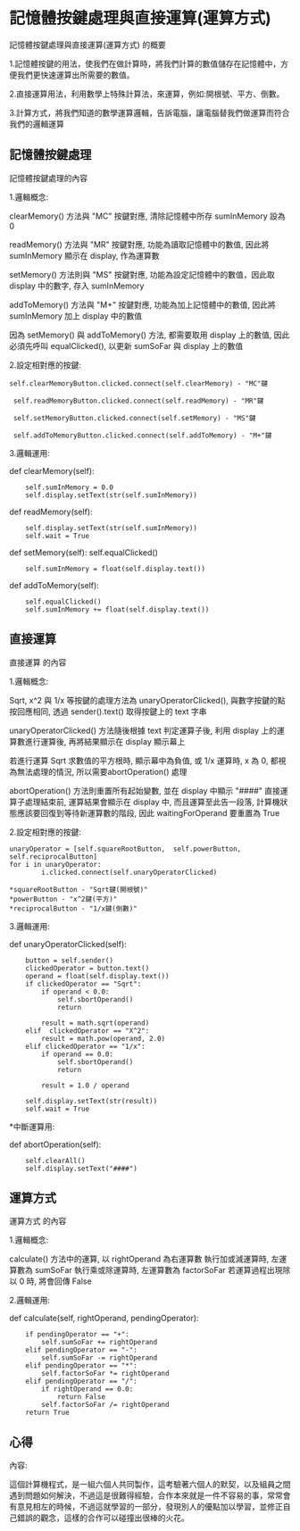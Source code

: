記憶體按鍵處理與直接運算(運算方式)
===

記憶體按鍵處理與直接運算(運算方式) 的概要

1.記憶體按鍵的用法，使我們在做計算時，將我們計算的數值儲存在記憶體中，方便我們更快速運算出所需要的數值。

2.直接運算用法，利用數學上特殊計算法，來運算，例如:開根號、平方、倒數。

3.計算方式，將我們知道的數學運算邏輯，告訴電腦，讓電腦替我們做運算而符合我們的邏輯運算

記憶體按鍵處理
---

記憶體按鍵處理的內容

1.邏輯概念:

clearMemory() 方法與 "MC" 按鍵對應, 清除記憶體中所存 sumInMemory 設為 0

readMemory() 方法與 "MR" 按鍵對應, 功能為讀取記憶體中的數值, 因此將 sumInMemory 顯示在 display, 作為運算數

setMemory() 方法則與 "MS" 按鍵對應, 功能為設定記憶體中的數值，因此取 display 中的數字, 存入 sumInMemory

addToMemory() 方法與 "M+" 按鍵對應, 功能為加上記憶體中的數值, 因此將 sumInMemory 加上 display 中的數值

因為 setMemory() 與 addToMemory() 方法, 都需要取用 display 上的數值, 因此必須先呼叫 equalClicked(), 以更新 sumSoFar 與 display 上的數值

2.設定相對應的按鍵:

    self.clearMemoryButton.clicked.connect(self.clearMemory) - "MC"鍵
     
     self.readMemoryButton.clicked.connect(self.readMemory) - "MR"鍵
     
     self.setMemoryButton.clicked.connect(self.setMemory) - "MS"鍵
     
     self.addToMemoryButton.clicked.connect(self.addToMemory) - "M+"鍵

3.邏輯運用:

def clearMemory(self):

        self.sumInMemory = 0.0
        self.display.setText(str(self.sumInMemory))
        
def readMemory(self):

        self.display.setText(str(self.sumInMemory))
        self.wait = True
        
def setMemory(self):
        self.equalClicked()
        
        self.sumInMemory = float(self.display.text())
        
def addToMemory(self):

        self.equalClicked()
        self.sumInMemory += float(self.display.text())
直接運算
---

直接運算 的內容

1.邏輯概念:

Sqrt, x^2 與 1/x 等按鍵的處理方法為 unaryOperatorClicked(), 與數字按鍵的點按回應相同, 透過 sender().text() 取得按鍵上的 text 字串

unaryOperatorClicked() 方法隨後根據 text 判定運算子後, 利用 display 上的運算數進行運算後, 再將結果顯示在 display 顯示幕上

若進行運算 Sqrt 求數值的平方根時, 顯示幕中為負值, 或 1/x 運算時, x 為 0, 都視為無法處理的情況, 所以需要abortOperation() 處理

abortOperation() 方法則重置所有起始變數, 並在 display 中顯示 "####"
直接運算子處理結束前, 運算結果會顯示在 display 中, 而且運算至此告一段落, 計算機狀態應該要回復到等待新運算數的階段, 因此 waitingForOperand 要重置為 True

2.設定相對應的按鍵:

    unaryOperator = [self.squareRootButton,  self.powerButton,  self.reciprocalButton]
    for i in unaryOperator:
            i.clicked.connect(self.unaryOperatorClicked)

    *squareRootButton - "Sqrt鍵(開根號)"
    *powerButton - "x^2鍵(平方)"
    *reciprocalButton - "1/x鍵(倒數)"
    
3.邏輯運用:

def unaryOperatorClicked(self):

        button = self.sender()
        clickedOperator = button.text()
        operand = float(self.display.text())
        if clickedOperator == "Sqrt":
            if operand < 0.0:
                self.sbortOperand()
                return
            
            result = math.sqrt(operand)
        elif  clickedOperator == "X^2":
            result = math.pow(operand, 2.0)
        elif clickedOperator == "1/x":
            if operand == 0.0:
                self.sbortOperand()
                return
            
            result = 1.0 / operand
            
        self.display.setText(str(result))
        self.wait = True

*中斷運算用:

def abortOperation(self):

        self.clearAll()
        self.display.setText("####")
運算方式
---

運算方式 的內容

1.邏輯概念:

calculate() 方法中的運算, 以 rightOperand 為右運算數
執行加或減運算時, 左運算數為 sumSoFar
執行乘或除運算時, 左運算數為 factorSoFar
若運算過程出現除以 0 時, 將會回傳 False

2.邏輯運用:

def calculate(self, rightOperand, pendingOperator):

        if pendingOperator == "+":
            self.sumSoFar += rightOperand
        elif pendingOperator == "-":
            self.sumSoFar -= rightOperand
        elif pendingOperator == "*":
            self.factorSoFar *= rightOperand
        elif pendingOperator == "/":
            if rightOperand == 0.0:
                return False
            self.factorSoFar /= rightOperand
        return True
心得
---

內容:

這個計算機程式，是一組六個人共同製作，這考驗著六個人的默契，以及組員之間遇到問題如何解決，不過這是很難得經驗，合作本來就是一件不容易的事，常常會有意見相左的時候，不過這就學習的一部分，發現別人的優點加以學習，並修正自己錯誤的觀念，這樣的合作可以碰撞出很棒的火花。
